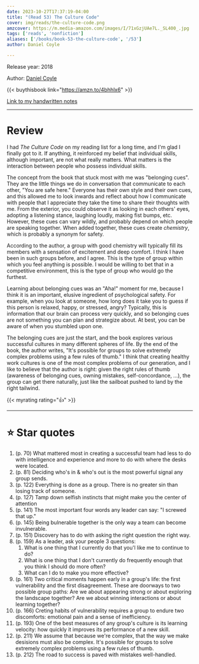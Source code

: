 ```yaml
---
date: 2023-10-27T17:37:19-04:00
title: "(Read 53) The Culture Code"
cover: img/reads/the-culture-code.png
amzcover: https://m.media-amazon.com/images/I/71xGzjUAe7L._SL400_.jpg
tags: ['reads', 'nonfiction']
aliases: ['/books/book-53-the-culture-code', '/53']
author: Daniel Coyle

---
```


Release year: 2018

Author: [Daniel Coyle](https://danielcoyle.com)

{{< buythisbook link="https://amzn.to/4bhhlx6" >}}

[Link to my handwritten notes](https://drive.google.com/file/d/1WeG2dk1zzxOvETqdveM1tCyS8f2r2mbG/view?usp=sharing)

---

# Review

I had *The Culture Code* on my reading list for a long time, and I'm
glad I finally got to it. If anything, it reinforced my belief that
individual skills, although important, are not what really matters. What
matters is the interaction between people who possess individual skills.

The concept from the book that stuck most with me was "belonging cues".
They are the little things we do in conversation that communicate to
each other, "You are safe here." Everyone has their own style and their
own cues, and this allowed me to look inwards and reflect about how I
communicate with people that I appreciate they take the time to share
their thoughts with me. From the exterior, you could observe it as
looking in each others' eyes, adopting a listening stance, laughing
loudly, making fist bumps, etc. However, these cues can vary wildly, and probably depend
on which people are speaking together. When added together, these cues
create *chemistry*, which is probably a synonym for safety.

According to the author, a group with good chemistry will typically fill
its members with a sensation of excitement and deep comfort. I
think I have been in such groups before, and I agree. This is the type
of group within which you feel anything is possible. I would be willing
to bet that in a competitive environment, this is the type of group who
would go the furthest.

Learning about belonging cues was an "Aha!" moment for me, because I think
it is an important, elusive ingredient of psychological safety. For
example, when you look at someone, how long does it take you to guess if
this person is relaxed, happy, or stressed, angry? Typically, this is
information that our brain can process very quickly, and so belonging
cues are not something you can plan and strategize about. At best, you
can be aware of when you stumbled upon one.

The belonging cues are just the start, and the book explores various
successful cultures in many different spheres of life. By the end of the
book, the author writes, "It's possible for groups to solve extremely
complex problems using a few rules of thumb." I think that creating
healthy work cultures is one of the most complex problems of our
generation, and I like to believe that the author is right: given the
right rules of thumb (awareness of belonging cues, owning mistakes,
self-concordance, ...), the group can get there naturally, just like the
sailboat pushed to land by the right tailwind.

{{< myrating rating="👍" >}}

---

# :star: Star quotes

1. (p. 70) What mattered most in creating a successful team had less to do with
   intelligence and experience and more to do with where the desks were
   located.
2. (p. 81) Deciding who's in & who's out is the most powerful signal any group
   sends.
3. (p. 122) Everything is done as a group. There is no greater sin than losing
   track of someone.
4. (p. 127) Tamp down selfish instincts that might make you the center of
   attention
5. (p. 141) The most important four words any leader can say: "I screwed that
   up."
6. (p. 145) Being bulnerable together is the only way a team can become
   invulnerable.
7. (p. 151) Discovery has to do with asking the right question the right way.
8. (p. 159) As a leader, ask your people 3 questions:
    1. What is one thing that I currently do that you'l like me to
    continue to do?
    2. What is one thing that I don't currently do frequently enough that
    you think I should do more often?
    3. What can I do to make you more effective?
9. (p. 161) Two critical moments happen early in a group's life: the
   first vulnerability and the first disagreement. These are doorways to
   two possible group paths: Are we about appearing strong or about
   exploring the landscape together? Are we about winning interactions
   or about learning together?
10. (p. 166) Creting habits of vulnerability requires a group to endure
    two discomforts: emotional pain and a sense of inefficiency.
1. (p. 193) One of the best measures of any group's culture is its
   learning velocity: how quickly it improves its performance of a new
   skill.
1. (p. 211) We assume that because we're complex, that the way we make
   desisions must also be complex. It's possible for groups to solve
   extremely complex problems using a few rules of thumb.
1. (p. 212) The road to success is paved with mistakes well-handled.

